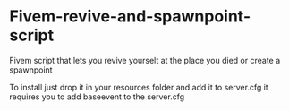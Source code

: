 # Fivem-revive-and-spawnpoint-script
Fivem script that lets you revive yourselt at the place you died or create a spawnpoint




To install just drop it in your resources folder and add it to server.cfg
it requires you to add baseevent to the server.cfg
